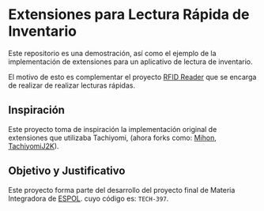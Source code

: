 # Extensiones para Lectura Rápida de Inventario


Este repositorio es una demostración, así como el ejemplo de la implementación de extensiones para un
aplicativo de lectura de inventario.

El motivo de esto es complementar el proyecto [RFID Reader](https://github.com/Neoterux/rfid-reader)
que se encarga de realizar de realizar lecturas rápidas.


## Inspiración

Este proyecto toma de inspiración la implementación original de extensiones que utilizaba Tachiyomi,
(ahora forks como: [Mihon](https://github.com/mihonapp/mihon), [TachiyomiJ2K](https://github.com/Jays2Kings/tachiyomiJ2K)).


## Objetivo y Justificativo

Este proyecto forma parte del desarrollo del proyecto final de Materia Integradora de [ESPOL](https://www.espol.edu.ec/es).
cuyo código es: `TECH-397`.
